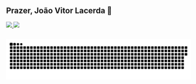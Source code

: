 ## Prazer, João Vitor Lacerda 🎈

<div>
  <a href="https://https://github.com/JoaoLacerda27">
  <img height="180em" src="https://github-readme-stats.vercel.app/api?username=JoaoLacerda27&show_icons=true&theme=dark&include_all_commits=true&count_private=true"/>
  <img height="180em" src="https://github-readme-stats.vercel.app/api/top-langs/?username=JoaoLacerda27&layout=compact&langs_count=7&theme=dark"/>
</div>
  
##
  
  


![Snake animation](https://github.com/JoaoLacerda27/JoaoLacerda27/blob/output/github-contribution-grid-snake.svg)

